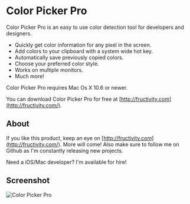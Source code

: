 # Color Picker Pro

Color Picker Pro is an easy to use color detection tool for developers and designers.

* Quickly get color information for any pixel in the screen.
* Add colors to your clipboard with a system wide hot key.
* Automatically save previously copied colors.
* Choose your preferred color style.
* Works on multiple monitors.
* Much more!

Color Picker Pro requires Mac Os X 10.6 or newer.

You can download Color Picker Pro for free at [http://fructivity.com](http://fructivity.com/).

## About

If you like this product, keep an eye on [http://fructivity.com](http://fructivity.com/). More will come! Also make sure to follow me on Github as I'm constantly releasing new projects.

Need a iOS/Mac developer? I'm available for hire!

## Screenshot

![Color Picker Pro](https://raw.github.com/oscardelben/Color-Picker-Pro/master/screenshot.png)
